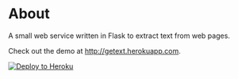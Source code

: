 # About

A small web service written in Flask to extract text from web pages.

Check out the demo at http://getext.herokuapp.com.

[![Deploy to Heroku](https://www.herokucdn.com/deploy/button.png)](https://heroku.com/deploy)
